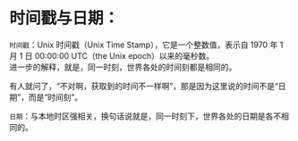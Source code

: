 # 时间戳与日期：

``时间戳``：Unix 时间戳（Unix Time Stamp），它是一个整数值，表示自 1970 年 1 月 1 日 00:00:00 UTC（the Unix epoch）以来的毫秒数。<br>
进一步的解释，就是，同一时刻，世界各处的时间刻都是相同的。

有人就问了，“不对啊，获取到的时间不一样啊”，那是因为这里说的时间不是“日期”，而是“时间刻”。

``日期``：与本地时区强相关，换句话说就是，同一时刻下，世界各处的日期是各不相同的。<br>



